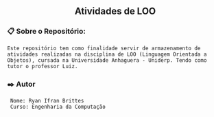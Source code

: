 ## <div align = "center">**Atividades de LOO** </div>

### 📋 Sobre o Repositório:
```
Este repositório tem como finalidade servir de armazenamento de atividades realizadas na disciplina de LOO (Linguagem Orientada a Objetos), cursada na Universidade Anhaguera - Uniderp. Tendo como tutor o professor Luiz.
```


### ✒️ Autor
```
 Nome: Ryan Ifran Brittes
 Curso: Engenharia da Computação
```
